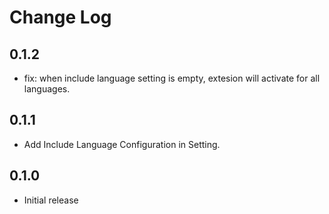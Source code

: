 # Change Log

## 0.1.2

- fix: when include language setting is empty, extesion will activate for all languages.

## 0.1.1

- Add Include Language Configuration in Setting.

## 0.1.0

- Initial release
